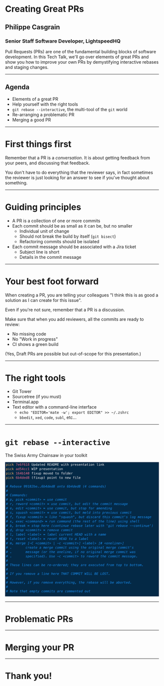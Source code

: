 # Creating Great PRs
## Philippe Casgrain
### Senior Staff Software Developer, LightspeedHQ

Pull Requests (PRs) are one of the fundamental building blocks of software development. In this Tech Talk, we'll go over elements of great PRs and show you how to improve your own PRs by demystifying interactive rebases and staging changes.

---

## Agenda

* Elements of a great PR
* Help yourself with the right tools
* `git rebase --interactive`, the multi-tool of the `git` world
* Re-arranging a problematic PR
* Merging a good PR

---

# First things first

Remember that a PR is a _conversation_. It is about getting feedback from your peers, and discussing that feedback. 

You don't have to do everything that the reviewer says, in fact sometimes the reviewer is just looking for an answer to see if you've thought about something.

<!-- Laying out some ground rules -->

---

# Guiding principles

* A PR is a collection of one or more commits
* Each commit should be as small as it can be, but no smaller
  * Individual unit of change
  * Should not break the build by itself (`git bisect`)
  * Refactoring commits should be isolated
* Each commit message should be associated with a Jira ticket
  * Subject line is short
  * Details in the commit message

<!-- Break down each commit to a functional, self-contained bit of code. Each commit builds on the next one, together they tell the story of what your PR is doing.
  Remember that the reviewer is likely to come in cold. Having small digestible chunks with good commit messages is a lot easier to approach than a "wall of text".
  Refactoring commits: anything that is a commit that contains no functional changes. For instance, renaming a variable or a class, re-arranging files in a project, etc. 
  Jira tickets are extremely important as the capture metadata about the commits, such as why we are doing this in the first place.-->
  
---

# Your best foot forward

When creating a PR, you are telling your colleagues "I think this is as good a solution as I can create for this issue".

Even if you're not sure, remember that a PR is a discussion.

Make sure that when you add reviewers, all the commits are ready to review:

* No missing code
* No "Work in progress"
* CI shows a green build

(Yes, Draft PRs are possible but out-of-scope for this presentation.)

<!-- I believe that we all want what ends up in the main branch to be the best commits we can create. Remember that people will read this code in the future (maybe you, too!) so having it as good as you can make it is the way to go.
    Also remember that you will grow as a programmer. For instance, I think I'm an OK programmer. But me from two years ago is a moron, while me two years from now is a genius! Perspective matters. -->

---

# The right tools

* Git Tower
* Sourcetree (if you must)
* Terminal.app
* Text editor with a command-line interface
  * `echo "EDITOR='mate -w'; export EDITOR" >> ~/.zshrc`
  * `bbedit`, `xed`, `code`, `subl`, etc...

---

# `git rebase --interactive`

The Swiss Army Chainsaw in your toolkit

![right, fit](interactive-ui.png)

<!-- Here we quickly go over a UI that only a parent could love -->

---

# Problematic PRs

<!-- Here we switch to a live demo using this repo -->

---

# Merging your PR

<!-- Another live demo where we go through the process of merging a PR that has three commits, then a bunch of "fixup" commits -->

---

# Thank you!
